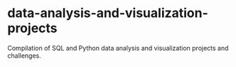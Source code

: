 # data-analysis-and-visualization-projects

Compilation of SQL and Python data analysis and visualization projects and challenges.
